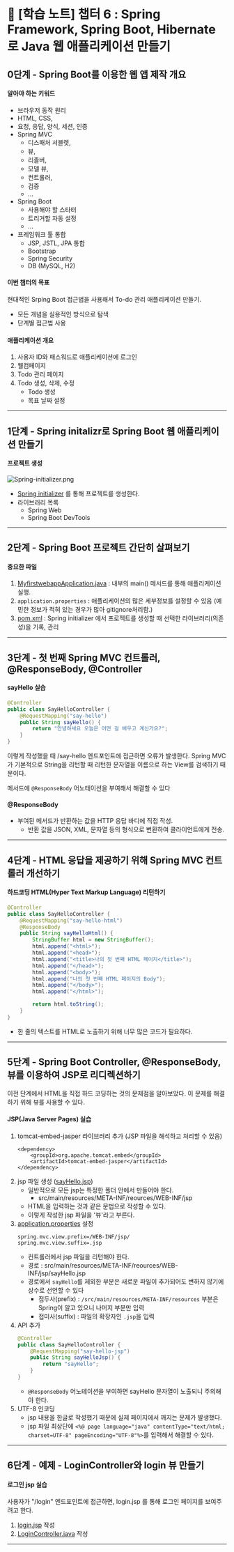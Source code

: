 # 📒 [학습 노트] 챕터 6 : Spring Framework, Spring Boot, Hibernate로 Java 웹 애플리케이션 만들기

## 0단계 - Spring Boot를 이용한 웹 앱 제작 개요

#### 알아야 하는 키워드
- 브라우저 동작 원리
- HTML, CSS, 
- 요청, 응답, 양식, 세션, 인증
- Spring MVC
  - 디스패처 서블렛, 
  - 뷰, 
  - 리졸버, 
  - 모델 뷰, 
  - 컨트롤러, 
  - 검증
  - ...
- Spring Boot
  - 사용해야 할 스타터
  - 트리거할 자동 설정
  - ...
- 프레임워크 툴 통합
  - JSP, JSTL, JPA 통합
  - Bootstrap
  - Spring Security
  - DB (MySQL, H2)

#### 이번 챕터의 목표
현대적인 Srping Boot 접근법을 사용해서 To-do 관리 애플리케이션 만들기.

- 모든 개념을 실용적인 방식으로 탐색
- 단계별 접근법 사용

#### 애플리케이션 개요
1. 사용자 ID와 패스워드로 애플리케이션에 로그인
2. 웰컴페이지
3. Todo 관리 페이지
4. Todo 생성, 삭제, 수정
   - Todo 생성
   - 목표 날짜 설정

---

## 1단계 - Spring initalizr로 Spring Boot 웹 애플리케이션 만들기

#### 프로젝트 생성
![Spring-initializer.png](image/Spring-initializer.png)
- [Spring initializer](https://start.spring.io/) 를 통해 프로젝트를 생성한다.
- 라이브러리 목록
  - Spring Web
  - Spring Boot DevTools

---

## 2단계 - Spring Boot 프로젝트 간단히 살펴보기

#### 중요한 파일
1. [MyfirstwebappApplication.java](..%2F00_module%2Fmyfirstwebapp%2Fsrc%2Fmain%2Fjava%2Fcom%2Fin28minutes%2Fspringboot%2Fmyfirstwebapp%2FMyfirstwebappApplication.java) : 내부의 main() 메서드를 통해 애플리케이션 실행.
2. `application.properties` : 애플리케이션의 많은 세부정보를 설정할 수 있음 (예민한 정보가 적혀 있는 경우가 많아 gitignore처리함.)
3. [pom.xml](..%2F00_module%2Fmyfirstwebapp%2Fpom.xml) : Spring initializer 에서 프로젝트를 생성할 때 선택한 라이브러리(의존성)을 기록, 관리

---

## 3단계 - 첫 번째 Spring MVC 컨트롤러, @ResponseBody, @Controller

#### sayHello 실습
```java
@Controller
public class SayHelloController {
	@RequestMapping("say-hello")
	public String sayHello() {
		return "안녕하세요 오늘은 어떤 걸 배우고 계신가요?";
	}
}
```
이렇게 작성했을 때 /say-hello 엔드포인트에 접근하면 오류가 발생한다. Spring MVC 가 기본적으로 String을 리턴할 때 리턴한 문자열을 이름으로 하는 View를 검색하기 때문이다.

메서드에 `@ResponseBody` 어노테이션을 부여해서 해결할 수 있다

#### @ResponseBody
- 부여된 메서드가 반환하는 값을 HTTP 응답 바디에 직접 작성.
  - 반환 값을 JSON, XML, 문자열 등의 형식으로 변환하여 클라이언트에게 전송.

---

## 4단계 - HTML 응답을 제공하기 위해 Spring MVC 컨트롤러 개선하기

#### 하드코딩 HTML(Hyper Text Markup Language) 리턴하기
```java
@Controller
public class SayHelloController {
	@RequestMapping("say-hello-html")
	@ResponseBody
	public String sayHelloHtml() {
		StringBuffer html = new StringBuffer();
		html.append("<html>");
		html.append("<head>");
		html.append("<title>나의 첫 번째 HTML 페이지</title>");
		html.append("</head>");
		html.append("<body>");
		html.append("나의 첫 번째 HTML 페이지의 Body");
		html.append("</body>");
		html.append("</html>");

		return html.toString();
	}
}
```
- 한 줄의 텍스트를 HTML로 노출하기 위해 너무 많은 코드가 필요하다. 

---

## 5단계 - Spring Boot Controller, @ResponseBody, 뷰를 이용하여 JSP로 리디렉션하기

이전 단계에서 HTML을 직접 하드 코딩하는 것의 문제점을 알아보았다. 이 문제를 해결하기 위해 뷰를 사용할 수 있다.

#### JSP(Java Server Pages) 실습
1. tomcat-embed-jasper 라이브러리 추가 (JSP 파일을 해석하고 처리할 수 있음)
    ```
    <dependency>
        <groupId>org.apache.tomcat.embed</groupId>
        <artifactId>tomcat-embed-jasper</artifactId>
    </dependency>
    ```
2. jsp 파일 생성 ([sayHello.jsp](..%2F00_module%2Fmyfirstwebapp%2Fsrc%2Fmain%2Fresources%2FMETA-INF%2Freources%2FWEB-INF%2Fjsp%2FsayHello.jsp))
   - 일반적으로 모든 jsp는 특정한 폴더 안에서 만들어야 한다.
     - src/main/resources/META-INF/reources/WEB-INF/jsp
   - HTML을 입력하는 것과 같은 문법으로 작성할 수 있다.
   - 이렇게 작성한 jsp 파일을 '뷰'라고 부른다.
3. [application.properties](..%2F00_module%2Fmyfirstwebapp%2Fsrc%2Fmain%2Fresources%2Fapplication.properties) 설정
    ```
    spring.mvc.view.prefix=/WEB-INF/jsp/
    spring.mvc.view.suffix=.jsp
    ```
   - 컨트롤러에서 jsp 파일을 리턴해야 한다.
   - 경로 : src/main/resources/META-INF/reources/WEB-INF/jsp/sayHello.jsp
   - 경로에서 `sayHello`를 제외한 부분은 새로운 파일이 추가되어도 변하지 않기에 상수로 선언할 수 있다
     - 접두사(prefix) : `/src/main/resources/META-INF/resources` 부분은 Spring이 알고 있으니 나머지 부분만 입력
     - 접미사(suffix) : 파일의 확장자인 `.jsp`을 입력
4. API 추가
    ```java
    @Controller
    public class SayHelloController {
        @RequestMapping("say-hello-jsp")
        public String sayHelloJsp() {
            return "sayHello";
        }
    }
    ```
    - `@ResponseBody` 어노테이션을 부여하면 sayHello 문자열이 노출되니 주의해야 한다.
5. UTF-8 인코딩
    - jsp 내용을 한글로 작성했기 때문에 실제 페이지에서 깨지는 문제가 발생했다.
    - jsp 파일 최상단에 `<%@ page language="java" contentType="text/html; charset=UTF-8" pageEncoding="UTF-8"%>`를 입력해서 해결할 수 있다.
---

## 6단계 - 예제 - LoginController와 login 뷰 만들기

#### 로그인 jsp 실습
사용자가 "/login" 엔드포인트에 접근하면, login.jsp 를 통해 로그인 페이지를 보여주려고 한다.
1. [login.jsp](..%2F00_module%2Fmyfirstwebapp%2Fsrc%2Fmain%2Fresources%2FMETA-INF%2Fresources%2FWEB-INF%2Fjsp%2Flogin.jsp) 작성
2. [LoginController.java](..%2F00_module%2Fmyfirstwebapp%2Fsrc%2Fmain%2Fjava%2Fcom%2Fin28minutes%2Fspringboot%2Fmyfirstwebapp%2Flogin%2FLoginController.java) 작성

---
